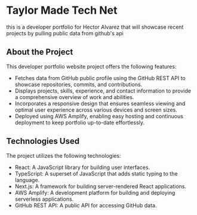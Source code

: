 # Taylor Made Tech Net

this is a developer portfolio for Hector Alvarez that will showcase recent projects by pulling public data from github's api

## About the Project

This developer portfolio website project offers the following features:

- Fetches data from GitHub public profile using the GitHub REST API to showcase repositories, commits, and contributions.
- Displays projects, skills, experience, and contact information to provide a comprehensive overview of work and abilities.
- Incorporates a responsive design that ensures seamless viewing and optimal user experience across various devices and screen sizes.
- Deployed using AWS Amplify, enabling easy hosting and continuous deployment to keep portfolio up-to-date effortlessly.

## Technologies Used

The project utilizes the following technologies:

- React: A JavaScript library for building user interfaces.
- TypeScript: A superset of JavaScript that adds static typing to the language.
- Next.js: A framework for building server-rendered React applications.
- AWS Amplify: A development platform for building and deploying serverless applications.
- GitHub REST API: A public API for accessing GitHub data.
